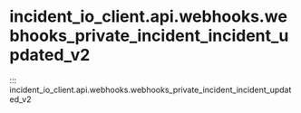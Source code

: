 # incident_io_client.api.webhooks.webhooks_private_incident_incident_updated_v2

::: incident_io_client.api.webhooks.webhooks_private_incident_incident_updated_v2